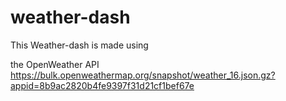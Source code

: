 # weather-dash

This Weather-dash is made using 

the OpenWeather API
https://bulk.openweathermap.org/snapshot/weather_16.json.gz?appid=8b9ac2820b4fe9397f31d21cf1bef67e